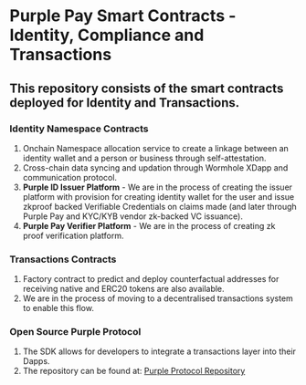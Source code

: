 # Purple Pay Smart Contracts - Identity, Compliance and Transactions

## This repository consists of the smart contracts deployed for Identity and Transactions.

### Identity Namespace Contracts
1. Onchain Namespace allocation service to create a linkage between an identity wallet and a person or business through self-attestation.
2. Cross-chain data syncing and updation through Wormhole XDapp and communication protocol.
3. **Purple ID Issuer Platform** - We are in the process of creating the issuer platform with provision for creating identity wallet for the user and issue zkproof backed Verifiable Credentials on claims made (and later through Purple Pay and KYC/KYB vendor zk-backed VC issuance).
4. **Purple Pay Verifier Platform** - We are in the process of creating zk proof verification platform.

### Transactions Contracts
1. Factory contract to predict and deploy counterfactual addresses for receiving native and ERC20 tokens are also available.
2. We are in the process of moving to a decentralised transactions system to enable this flow.

### Open Source Purple Protocol
1. The SDK allows for developers to integrate a transactions layer into their Dapps.
2. The repository can be found at: [Purple Protocol Repository](https://github.com/Purple-Pay/purple-protocol)
